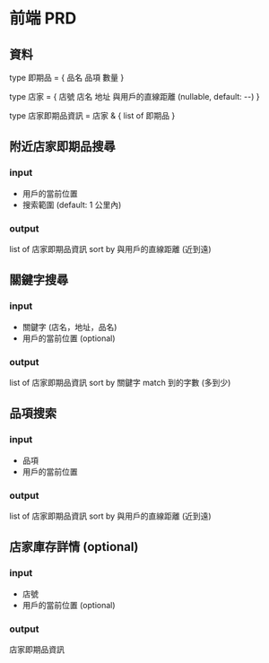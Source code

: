 # 前端 PRD

## 資料

type 即期品 = {
    品名
    品項
    數量
}

type 店家 = {
    店號
    店名
    地址
    與用戶的直線距離 (nullable, default: --)
}

type 店家即期品資訊 = 店家 & { list of 即期品 }


## 附近店家即期品搜尋

### input

- 用戶的當前位置
- 搜索範圍 (default: 1 公里內)

### output

list of 店家即期品資訊
sort by 與用戶的直線距離 (近到遠)

## 關鍵字搜尋

### input

- 關鍵字 (店名，地址，品名)
- 用戶的當前位置 (optional)

### output

list of 店家即期品資訊
sort by 關鍵字 match 到的字數 (多到少)

## 品項搜索

### input

- 品項
- 用戶的當前位置

### output

list of 店家即期品資訊
sort by 與用戶的直線距離 (近到遠)

## 店家庫存詳情 (optional)

### input

- 店號
- 用戶的當前位置 (optional)

### output

店家即期品資訊
